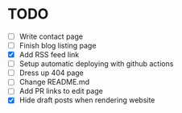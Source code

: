 # TODO

- [ ] Write contact page
- [ ] Finish blog listing page
- [x] Add RSS feed link
- [ ] Setup automatic deploying with github actions
- [ ] Dress up 404 page
- [ ] Change README.md
- [ ] Add PR links to edit page
- [x] Hide draft posts when rendering website
